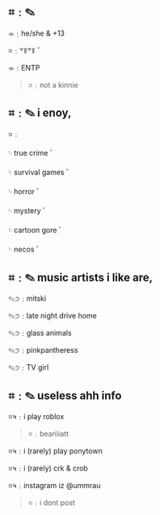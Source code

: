 


⌗﹕✎ 
  - 

⌯﹕he/she & +13

⌗﹕꒷꒦꒷꒦ ﾞ
>

⌯﹕ENTP 
>⌗﹕not a kinnie 

⌗﹕✎ i enoy,
  -
⌗﹕

𓄼 true crime ﾞ
 
𓄼 survival games ﾞ

𓄼 horror ﾞ

𓄼 mystery  ﾞ

𓄼 cartoon gore ﾞ

𓄼 necos ﾞ

⌗﹕✎  music artists i like are, 
-

✎੭﹕mitski

✎੭﹕late night drive home

✎੭﹕glass animals 

✎੭﹕pinkpantheress

✎੭﹕TV girl

⌗﹕✎  useless ahh info
-

⌗५﹕i play roblox 
>⌗﹕beariiiatt

⌗५﹕i (rarely) play ponytown

⌗५﹕i (rarely) crk & crob

⌗५﹕instagram iz @ummrau
>⌗﹕i dont post
